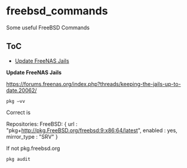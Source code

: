 # freebsd_commands
Some useful FreeBSD Commands


ToC
--------
+ [Update FreeNAS Jails](#updatejail)


**Update FreeNAS Jails<a name="#updatejail">**

https://forums.freenas.org/index.php?threads/keeping-the-jails-up-to-date.20062/


```
pkg –vv
```

Correct is


Repositories:
FreeBSD: {
url : "pkg+http://pkg.FreeBSD.org/freebsd:9:x86:64/latest",
enabled : yes,
mirror_type : "SRV"
}


If not pkg.freebsd.org


```
pkg audit
```

